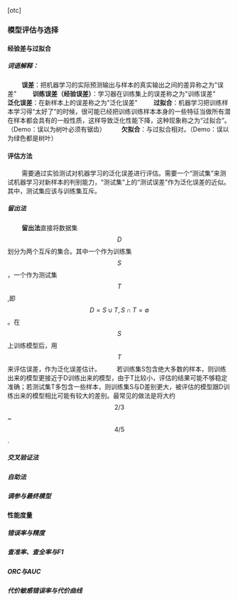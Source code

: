 [otc]

### 模型评估与选择

#### 经验差与过拟合
##### 词语解释：
&nbsp;　　**误差**：把机器学习的实际预测输出与样本的真实输出之间的差异称之为"误差"
&nbsp;　　**训练误差（经验误差）**：学习器在训练集上的误差称之为"训练误差"
&nbsp;　　**泛化误差**：在新样本上的误差称之为"泛化误差"
&nbsp;　　**过拟合**：机器学习把训练样本学习得“太好了”的时候，很可能已经把训练训练样本本身的一些特征当做所有潜在样本都会具有的一般性质，这样导致泛化性能下降，这种现象称之为“过拟合”。（Demo：误以为树叶必须有锯齿）
&nbsp;　　**欠拟合**：与过拟合相对。（Demo：误以为绿色都是树叶）

#### 评估方法
&nbsp;　　需要通过实验测试对机器学习的泛化误差进行评估。需要一个“测试集”来测试机器学习对新样本的判别能力，“测试集”上的“测试误差”作为泛化误差的近似。其中，测试集应该与训练集互斥。

##### 留出法
&nbsp;　　**留出法**直接将数据集$$D$$划分为两个互斥的集合。其中一个作为训练集$$S$$，一个作为测试集$$T$$,即$$D=S \cup T, S \cap T = \emptyset$$。在$$S$$上训练模型后，用$$T$$来评估误差，作为泛化误差估计。
&nbsp;　　若训练集S包含绝大多数的样本，则训练出来的模型更接近于D训练出来的模型，由于T比较小，评估的结果可能不够稳定准确；若测试集T多包含一些样本，则训练集S与D差别更大，被评估的模型跟D训练出来的模型相比可能有较大的差别。最常见的做法是将大约$$2/3$$~$$4/5$$.

##### 交叉验证法

##### 自助法

##### 调参与最终模型

#### 性能度量

##### 错误率与精度

##### 查准率、查全率与F1

##### ORC与AUC

##### 代价敏感错误率与代价曲线